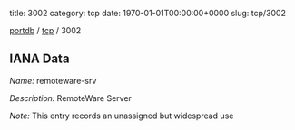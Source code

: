 title: 3002
category: tcp
date: 1970-01-01T00:00:00+0000
slug: tcp/3002

[portdb](/) / [tcp](/category/tcp.html) / 3002


## IANA Data

_Name:_ remoteware-srv

_Description:_ RemoteWare Server

_Note:_ This entry records an unassigned but widespread use

